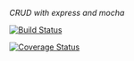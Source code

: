 *CRUD with express and mocha*

[![Build Status](https://travis-ci.org/ThiaguinhoLS/library-with-express.svg?branch=master)](https://travis-ci.org/ThiaguinhoLS/library-with-express)

[![Coverage Status](https://coveralls.io/repos/github/ThiaguinhoLS/library-with-express/badge.svg?branch=master)](https://coveralls.io/github/ThiaguinhoLS/library-with-express?branch=master)
